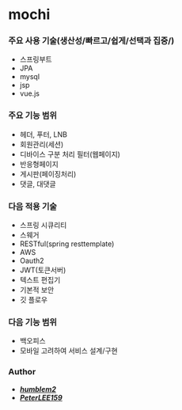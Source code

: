# mochi

### 주요 사용 기술(생산성/빠르고/쉽게/선택과 집중/)
- 스프링부트
- JPA
- mysql
- jsp
- vue.js

### 주요 기능 범위
- 헤더, 푸터, LNB
- 회원관리(세션)
- 디바이스 구분 처리 필터(웹페이지)
- 반응형페이지
- 게시판(페이징처리)
- 댓글, 대댓글

### 다음 적용 기술
- 스프링 시큐리티
- 스웨거
- RESTful(spring resttemplate)
- AWS
- Oauth2
- JWT(토큰서버)
- 텍스트 편집기
- 기본적 보안
- 깃 플로우 

### 다음 기능 범위
- 백오피스
- 모바일 고려하여 서비스 설계/구현

### Author
- [*__humblem2__*](https://github.com/humblem2)
- [*__PeterLEE159__*](https://github.com/PeterLEE159)
